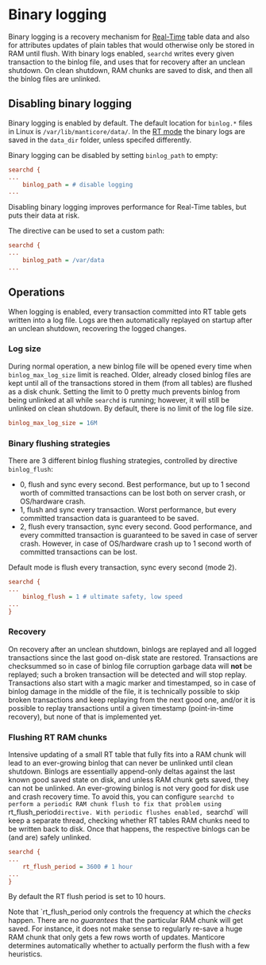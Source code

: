 # Binary logging

Binary logging is a recovery mechanism for [Real-Time](../Creating_an_index/Local_indexes/Real-time_index.md) table data and also for attributes updates of plain tables that would otherwise only be stored in RAM until flush. With binary logs enabled, `searchd` writes every given transaction to the binlog file, and uses that for recovery after an unclean shutdown. On clean shutdown, RAM chunks are saved to disk, and then all the binlog files are unlinked.

## Disabling binary logging

Binary logging is enabled by default. The default location for `binlog.*` files in Linux is `/var/lib/manticore/data/`.
In the [RT mode](../Creating_an_index/Local_indexes.md#Online-schema-management-%28RT-mode%29) the binary logs are saved in the `data_dir` folder, unless specifed differently.

Binary logging can be disabled by setting `binlog_path` to empty:

```ini
searchd {
...
    binlog_path = # disable logging
...
```
Disabling binary logging improves performance for Real-Time tables, but puts their data at risk.

The directive can be used to set a custom path:

```ini
searchd {
...
    binlog_path = /var/data
...
```

## Operations

When logging is enabled, every transaction committed  into RT table gets written into a log file. Logs are then automatically replayed on startup after an unclean shutdown, recovering the logged changes.

### Log size
During normal operation, a new binlog file will be opened every time when `binlog_max_log_size` limit is reached. Older, already closed binlog files are kept until all of the transactions stored in them (from all tables) are flushed as a disk chunk. Setting the limit to 0 pretty much prevents binlog from being unlinked at all while `searchd` is running; however, it will still be unlinked on clean shutdown. By default, there is no limit of the log file size.

```ini
binlog_max_log_size = 16M
```

### Binary flushing strategies

There are 3 different binlog flushing strategies, controlled by directive `binlog_flush`:

* 0, flush and sync every second. Best performance, but up to 1 second worth of committed transactions can be lost both on server crash, or OS/hardware crash.
* 1, flush and sync every transaction. Worst performance, but every committed transaction data is guaranteed to be saved.
* 2, flush every transaction, sync every second. Good performance, and every committed transaction is guaranteed to be saved in case of server crash. However, in case of OS/hardware crash up to 1 second worth of committed transactions can be lost.

Default mode is flush every transaction, sync every second (mode 2).

```ini
searchd {
...
    binlog_flush = 1 # ultimate safety, low speed
...
}
```

### Recovery

On recovery after an unclean shutdown, binlogs are replayed and all logged transactions since the last good on-disk state are restored. Transactions are checksummed so in case of binlog file corruption garbage data will **not** be replayed; such a broken transaction will be detected and will stop replay. Transactions also start with a magic marker and timestamped, so in case of binlog damage in the middle of the file, it is technically possible to skip broken  transactions and keep replaying from the next good one, and/or it is possible to replay transactions until a given timestamp (point-in-time recovery), but none of that is implemented yet.


### Flushing RT RAM chunks

Intensive updating of a small RT table that fully fits into a RAM chunk will lead to an ever-growing binlog that can never be unlinked until clean shutdown. Binlogs are essentially append-only deltas against the last known good saved state on disk, and unless RAM chunk gets saved, they can not be unlinked. An ever-growing binlog is not very good for disk use and crash recovery time. To avoid this, you can configure `searchd to perform a periodic RAM chunk flush to fix that problem using `rt_flush_period`directive. With periodic flushes enabled, `searchd` will keep a separate thread, checking whether RT tables RAM chunks need to be written back to disk. Once that happens, the respective binlogs can be (and are) safely unlinked.

```ini
searchd {
...
    rt_flush_period = 3600 # 1 hour
...
}
```
By default the RT flush period is set to 10 hours.

Note that `rt_flush_period only controls the frequency at which the *checks* happen. There are no *guarantees* that the particular RAM chunk will get saved. For instance, it does not make sense to regularly re-save a huge RAM chunk that only gets a few rows worth of updates. Manticore determines automatically whether to actually perform the flush with a few heuristics.
